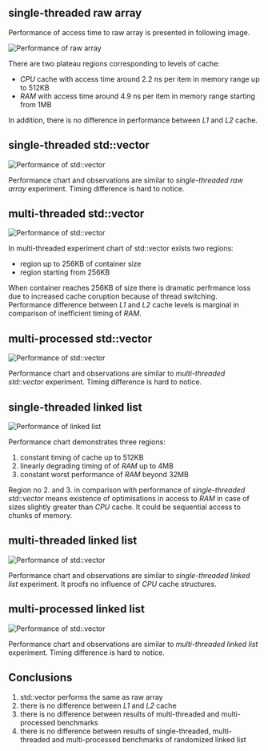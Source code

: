 ## single-threaded raw array

Performance of access time to raw array is presented in following image.

![Performance of raw array](gcc/plot_array_st.png "Performance of raw array")

There are two plateau regions corresponding to levels of cache:
- *CPU* cache with access time around 2.2 ns per item in memory range up to 512KB
- *RAM* with access time around 4.9 ns per item in memory range starting from 1MB

In addition, there is no difference in performance between *L1* and *L2* cache.



## single-threaded std::vector

![Performance of std::vector](gcc/plot_vector_st.png "Performance of std::vector")

Performance chart and observations are similar to *single-threaded raw array* experiment. Timing difference is hard to notice.



## multi-threaded std::vector

![Performance of std::vector](gcc/plot_vector_mt.png "Performance of std::vector")

In multi-threaded experiment chart of std::vector exists two regions:
- region up to 256KB of container size
- region starting from 256KB

When container reaches 256KB of size there is dramatic perfrmance loss due to increased cache coruption because of thread switching. Performance difference between *L1* and *L2* cache levels is marginal in comparison of inefficient timing of *RAM*. 



## multi-processed std::vector

![Performance of std::vector](gcc/plot_vector_mp.png "Performance of std::vector")

Performance chart and observations are similar to *multi-threaded std::vector* experiment. Timing difference is hard to notice.



## single-threaded linked list

![Performance of linked list](gcc/plot_cllist_st.png "Performance of linked list")

Performance chart demonstrates three regions:
1. constant timing of cache up to 512KB
2. linearly degrading timing of of *RAM* up to 4MB
3. constant worst performance of *RAM* beyond 32MB

Region no 2. and 3. in comparison with performance of *single-threaded std::vector* means existence of optimisations in access to *RAM* in case of sizes slightly greater than *CPU* cache. It could be sequential access to chunks of memory.



## multi-threaded linked list

![Performance of std::vector](gcc/plot_cllist_mt.png "Performance of linked list")

Performance chart and observations are similar to *single-threaded linked list* experiment. It proofs no influence of *CPU* cache structures.



## multi-processed linked list

![Performance of std::vector](gcc/plot_cllist_mp.png "Performance of linked list")

Performance chart and observations are similar to *multi-threaded linked list* experiment. Timing difference is hard to notice.



## Conclusions

1. std::vector performs the same as raw array
2. there is no difference between *L1* and *L2* cache
3. there is no difference between results of multi-threaded and multi-processed benchmarks
4. there is no difference between results of single-threaded, multi-threaded and multi-processed benchmarks of randomized linked list

